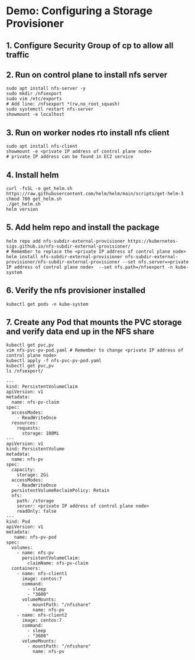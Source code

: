# Demo: Configuring a Storage Provisioner

## 1. Configure Security Group of cp to allow all traffic

## 2. Run on control plane to install nfs server
```
sudo apt install nfs-server -y
sudo mkdir /nfsexport
sudo vim /etc/exports
# Add line: /nfsexport *(rw,no_root_squash)
sudo systemctl restart nfs-server
showmount -e localhost
```

## 3. Run on worker nodes rto install nfs client
```
sudo apt install nfs-client 
showmount -e <private IP address of control plane node> 
# private IP address can be found in EC2 service
```
## 4. Install helm
```
curl -fsSL -o get_helm.sh https://raw.githubusercontent.com/helm/helm/main/scripts/get-helm-3
chmod 700 get_helm.sh
./get_helm.sh
helm version
```
## 5. Add helm repo and install the package
```
helm repo add nfs-subdir-external-provisioner https://kubernetes-sigs.github.io/nfs-subdir-external-provisioner/
# Remember to replace the <private IP address of control plane node> 
helm install nfs-subdir-external-provisioner nfs-subdir-external-provisioner/nfs-subdir-external-provisioner --set nfs.server=<private IP address of control plane node>  --set nfs.path=/nfsexport -n kube-system 
```
## 6. Verify the nfs provisioner installed
```
kubectl get pods -n kube-system 
```
## 7. Create any Pod that mounts the PVC storage and verify data end up in the NFS share
```
kubectl get pvc,pv
vim nfs-pvc-pv-pod.yaml # Remember to change <private IP address of control plane node> 
kubectl apply -f nfs-pvc-pv-pod.yaml
kubectl get pvc,pv
ls /nfsexport/
```
```
---
kind: PersistentVolumeClaim
apiVersion: v1
metadata:
  name: nfs-pv-claim
spec:
  accessModes:
    - ReadWriteOnce
  resources:
    requests:
      storage: 100Mi
---
apiVersion: v1
kind: PersistentVolume
metadata:
  name: nfs-pv
spec:
  capacity:
    storage: 2Gi
  accessModes:
    - ReadWriteOnce
  persistentVolumeReclaimPolicy: Retain
  nfs:
    path: /storage
    server: <private IP address of control plane node> 
    readOnly: false
---
kind: Pod
apiVersion: v1
metadata:
   name: nfs-pv-pod
spec:
  volumes:
    - name: nfs-pv
      persistentVolumeClaim:
        claimName: nfs-pv-claim
  containers:
    - name: nfs-client1
      image: centos:7
      command:
        - sleep
        - "3600"
      volumeMounts:
        - mountPath: "/nfsshare"
          name: nfs-pv
    - name: nfs-client2
      image: centos:7
      command:
        - sleep
        - "3600"
      volumeMounts:
        - mountPath: "/nfsshare"
          name: nfs-pv
```
